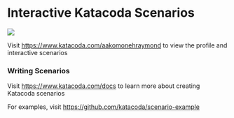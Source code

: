 # Interactive Katacoda Scenarios

[![](http://shields.katacoda.com/katacoda/aakomonehraymond/count.svg)](https://www.katacoda.com/aakomonehraymond "Get your profile on Katacoda.com")

Visit https://www.katacoda.com/aakomonehraymond to view the profile and interactive scenarios

### Writing Scenarios
Visit https://www.katacoda.com/docs to learn more about creating Katacoda scenarios

For examples, visit https://github.com/katacoda/scenario-example
